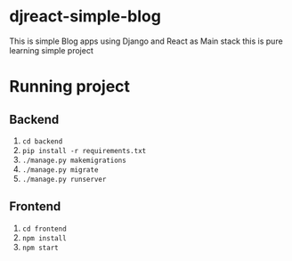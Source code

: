 # djreact-simple-blog
This is simple Blog apps using Django and React as Main stack this is pure learning simple project


# Running project

## Backend
1. `cd backend`
2. `pip install -r requirements.txt`
3. `./manage.py makemigrations`
4. `./manage.py migrate`
5. `./manage.py runserver`


## Frontend 
1. `cd frontend`
2. `npm install`
3. `npm start`
